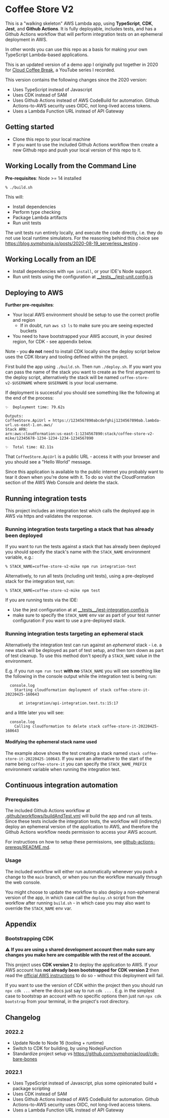 # Coffee Store V2

This is a "walking skeleton" AWS Lambda app, using **TypeScript**, **CDK**, **Jest**, and **Github Actions**. It is
fully
deployable, includes tests, and has a Github Actions workflow that will perform integration tests on an ephemeral
deployment in AWS.

In other words you can use this repo as a basis for making your own TypeScript Lambda-based applications.

This is an updated version of a demo app I originally put together in 2020 for
[Cloud Coffee Break](https://github.com/symphoniacloud/cloud-coffee-break), a YouTube series I recorded.

This version contains the following changes since the 2020 version:

* Uses TypeScript instead of Javascript
* Uses CDK instead of SAM
* Uses Github Actions instead of AWS CodeBuild for automation. Github Actions-to-AWS security uses OIDC, not long-lived
  access tokens.
* Uses a Lambda Function URL instead of API Gateway

## Getting started

* Clone this repo to your local machine
* If you want to use the included Github Actions workflow then create a new Github repo and push your local version of
  this repo to it.

## Working Locally from the Command Line

**Pre-requisites**: Node >= 14 installed

```
% ./build.sh
```

This will:

* Install dependencies
* Perform type checking
* Package Lambda artifacts
* Run unit tests

The unit tests run entirely locally, and execute the code directly, i.e. they do not use local runtime simulators. For
the reasoning behind this choice see https://blog.symphonia.io/posts/2020-08-19_serverless_testing .

## Working Locally from an IDE

* Install dependencies with `npm install`, or your IDE's Node support.
* Run unit tests using the configuration at [\_\_tests__/jest-unit.config.js](__tests__/jest-unit.config.js)

## Deploying to AWS

**Further pre-requisites**:

* Your local AWS environment should be setup to use the correct profile and region
    * If in doubt, run `aws s3 ls` to make sure you are seeing expected buckets
* You need to have bootstrapped your AWS account, in your desired region, for CDK - see appendix below.

Note - you **do not** need to install CDK locally since the deploy script below uses the CDK library and tooling defined
within the project.

First build the app using `./build.sh`. Then run `./deploy.sh`. If you want you can pass the name of the stack you want
to
create as the first argument to the deploy script, alternatively the stack will be named `coffee-store-v2-$USERNAME`
where `$USERNAME` is your local username.

If deployment is successful you should see something like the following at the end of the process:

```shell
✨  Deployment time: 79.62s

Outputs:
CoffeeStore.ApiUrl = https://1234567890abcdefghij1234567890ab.lambda-url.us-east-1.on.aws/
Stack ARN:
arn:aws:cloudformation:us-east-1:1234567890:stack/coffee-store-v2-mike/12345678-1234-1234-1234-1234567890

✨  Total time: 82.11s
```

That `CoffeeStore.ApiUrl` is a public URL - access it with your browser and you should see a "Hello World" message.

Since this application is available to the public internet you probably want to tear it down when you're done with it.
To do so visit the CloudFormation section of the AWS Web Console and delete the stack.

## Running integration tests

This project includes an integration test which calls the deployed app in AWS via https and validates the response.

### Running integration tests targeting a stack that has already been deployed

If you want to run the tests against a stack that has already been deployed you should specify the stack's name with
the `STACK_NAME` environment variable, e.g.:

```shell
% STACK_NAME=coffee-store-v2-mike npm run integration-test
```

Alternatively, to run all tests (including unit tests), using a pre-deployed stack for the integration test, run:

```shell
% STACK_NAME=coffee-store-v2-mike npm test
```

If you are running tests via the IDE:

* Use the jest configuration at at [\_\_tests__/jest-integration.config.js](__tests__/jest-integration.config.js)
* make sure to specify the `STACK_NAME` env var as part of your test runner configuration if you want to use a
  pre-deployed stack.

### Running integration tests targeting an ephemeral stack

Alternatively the integration test can run against an _ephemeral_ stack - i.e. a new stack will be deployed as part of
test setup, and then torn down as part of test cleanup. To use this method don't
specify a `STACK_NAME` value in the environment.

E.g. if you run `npm run test` **with no** `STACK_NAME` you will see something like the following in the console output
while the integration test is being run:

```shell
  console.log
    Starting cloudformation deployment of stack coffee-store-it-20220425-160643

      at integration/api-integration.test.ts:15:17
```

and a little later you will see:

```shell
  console.log
    Calling cloudformation to delete stack coffee-store-it-20220425-160643
```

#### Modifying the ephemeral stack name used

The example above shows the test creating a stack named `stack coffee-store-it-20220425-160643`. If you want an
alternative to the start of the name being `coffee-store-it` you can specify
the `STACK_NAME_PREFIX` environment variable when running the integration test.

## Continuous integration automation

### Prerequisites

The included Github Actions workflow at [.github/workflows/buildAndTest.yml](.github/workflows/buildAndTest.yml) will
build the app and run all tests. Since these tests include the integration tests, the workflow will (indirectly) deploy
an ephemeral version of the application to AWS, and therefore the Github Actions workflow needs permission to access
your AWS account.

For instructions on how to setup these permissions,
see [github-actions-prereqs/README.md](github-actions-prereqs/README.md).

### Usage

The included workflow will either run automatically whenever you push a change to the `main` branch, or when you run
the workflow manually through the web console.

You might choose to update the workflow to also deploy a non-ephemeral version of the app, in which case call
the `deploy.sh` script from the workflow after running `build.sh` - in which case you may also want to override
the `STACK_NAME` env var.

## Appendix

### Bootstrapping CDK

:warning: **If you are using a shared development account then make sure any changes you make here are compatible with
the rest of the account.**

This project uses **CDK version 2** to deploy the application to AWS. If your AWS account has **not already been
bootstrapped for CDK version 2** then read
the [official AWS instructions](https://docs.aws.amazon.com/cdk/v2/guide/bootstrapping.html) to do so - without this
deployment will fail.

If you want to use the
version of CDK within the project then you should run `npx cdk ...` where the docs just say to run `cdk ...` . E.g. in
the simplest case to bootstrap an account with no specific options then just run `npx cdk bootstrap` from your terminal,
in the project's root directory.

## Changelog

### 2022.2

* Update Node to Node 16 (tooling + runtime)
* Switch to CDK for building, by using NodejsFunction
* Standardize project setup vs https://github.com/symphoniacloud/cdk-bare-bones

### 2022.1

* Uses TypeScript instead of Javascript, plus some opinionated build + package scripting
* Uses CDK instead of SAM
* Uses Github Actions instead of AWS CodeBuild for automation. Github Actions-to-AWS security uses OIDC, not long-lived
  access tokens.
* Uses a Lambda Function URL instead of API Gateway